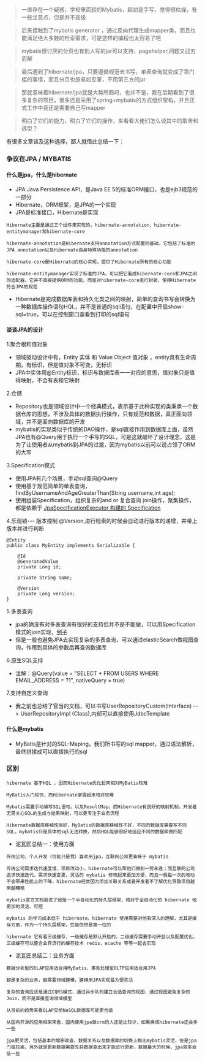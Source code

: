 > 一直存在一个疑惑，学校里面较的Mybatis，起初是手写，觉得很枯燥，有一些注意点，但是并不高级

> 后来接触到了mybatis generator ，通过反向代理生成mapper类，而且也能满足绝大多数的检索需求，可是这样的编程也太容易了吧

> mybatis很讨厌的分页也有别人写的jar可以支持，pagehelper,问题又迎刃而解

> 最后遇到了hibernate/jpa，只要遵循规范去书写，单表查询就变成了零门槛的事情，而且分页也是易如反掌，不用第三方的jar

> 那就意味着hibernate/jpa就是大势所趋吗，也并不是，我在后期看到了很多复杂的项目，很多还是采用了spring+mybatis的方式组织架构，并且正式工作中竟还是需要自己写mapper

> 明白了它们的能力，明白了它们的操作，来看看大佬们怎么谈其中的取舍和选型？

有很多文章谈及这种选择，鄙人就借此总结一下：

### 争议在JPA / MYBATIS
#### 什么是jpa，什么是hibernate
- JPA Java Persistence API，是Java EE 5的标准ORM接口，也是ejb3规范的一部分
- Hibernate，ORM框架，是JPA的一个实现
- JPA是标准接口，Hibernate是实现
```text
Hibernate主要是通过三个组件来实现的，hibernate-annotation、hibernate-entitymanager和hibernate-core

hibernate-annotation是Hibernate支持annotation方式配置的基础，它包括了标准的JPA annotation以及Hibernate自身特殊功能的annotation

hibernate-core是Hibernate的核心实现，提供了Hibernate所有的核心功能

hibernate-entitymanager实现了标准的JPA，可以把它看成hibernate-core和JPA之间的适配器，它并不直接提供ORM的功能，而是对hibernate-core进行封装，使得Hibernate符合JPA的规范
```
- Hibernate是完成数据库表和持久化类之间的映射，简单的查询书写会转换为一种数据库操作语句HQL，并不是普通的sql语句，在配置中开启show-sql=true，可以在控制窗口查看到打印的sql语句

#### 谈谈JPA的设计
1.聚合根和值对象
- 领域驱动设计中有，Entity 实体 和 Value Object 值对象 ，entity具有生命周期，有标识，但是值对象不可变，无标识
- JPA中实体用@Entity标识，标识与数据库表一一对应的意思，值对象只是值得映射，不会有表和它映射

2.仓储
- Repository也是领域设计中一个经典模式，表示基于此种实现的类秉承一个数据仓库的思想，不涉及具体的数据执行操作，只有规范和数据，真正面向领域，并不是面向数据库的开发
- mybatis的实现类似于传统的DAO操作，是sql直接作用到数据库上面，虽然JPA也有@Query用于执行一个手写的SQL，可是这就破坏了设计理念，这是为了让使用者从mybatis到JPA的过渡，因为mybatis以前可以说占领了ORM的大军

3.Specification模式
- 使用JPA有几个场景，手动sql查询@Query
- 使用基于规范简单的单表查询，findByUsernameAndAgeGreaterThan(String username,int age);
- 使用组装Specification，组织复杂的and or 复合查询 join操作，聚集操作，都是依赖于 [JpaSpecificationExecutor 构建的 Specification](https://blog.csdn.net/a184838158/article/details/82658757)

4.乐观锁--- 版本控制
@Version,进行检索的时候会自动进行版本的递增，并带上版本并进行判断
```text
@Entity
public class MyEntity implements Serializable {    
 
    @Id
    @GeneratedValue
    private Long id;
 
    private String name;
 
    @Version
    private Long version;
}
```
5.多表查询
- jpa的确没有对多表查询有很好的支持但并不是不能做，可以用Specification模式的join实现，[例子](http://www.spring4all.com/article/164)
- 但是一般也避免JPA去实现复杂的多表查询，可以通过elasticSearch做视图查询，作用到具体的参数后再查询数据库


6.原生SQL支持
- 注解：@Query(value = "SELECT * FROM USERS WHERE EMAIL_ADDRESS = ?1", nativeQuery = true)

7.支持自定义查询
- 我之前也总结了官当的文档，可以书写UserRepositoryCustom(Interface) --> UserRepositoryImpl (Class),内部可以直接使用JdbcTemplate




#### 什么是mybatis
- MyBatis是针对的SQL-Maping，我们所书写的sql mapper，通过语法解析，最终拼接成可以直接执行的sql

###  区别
```text
hibernate 基于HQL ，因而Hibernate优化起来相对MyBatis较难

MyBatis入门较快，而Hibernate掌握起来相对较难

Mybatis需要手动编写SQL语句，以及ResultMap。而Hibernate有良好的映射机制，开发者无需关心SQL的生成与结果映射，可以更专注于业务流程

Hibernate数据库移植性很好，MyBatis的数据库移植性不好，不同的数据库需要写不同SQL，mybatis只是具体的sql无法转换，然后HQL能够很好地适应不同的数据库做匹配

```
- 泥瓦匠总结一：使用方面

```text
传统公司、个人开发（可能只是我）喜欢用jpa，互联网公司更青睐于 mybatis

传统公司需求迭代速度慢，项目改动小，hibernate可以帮他们做到一劳永逸；而互联网公司追求快速迭代，需求快速变更，灵活的 mybatis 修改起来更加方便，而且一般每一次的改动不会带来性能上的下降，hibernate经常因为添加关联关系或者开发者不了解优化导致项目越来越糟糕

mybatis官方文档就说了他是一个半自动化的持久层框架，相对于全自动化的 hibernate 他更加的灵活、可控

mybatis 的学习成本低于 hibernate。hibernate 使用需要对他有深入的理解，尤其是缓存方面，作为一个持久层框架，性能依然是第一位的

hibernate 它有着三级缓存，一级缓存是默认开启的，二级缓存需要手动开启以及配置优化，三级缓存可以整合业界流行的缓存技术 redis，ecache 等等一起去实现

```
- 泥瓦匠总结二：业务方面
```text
数据分析型的OLAP应用适合用MyBatis，事务处理型OLTP应用适合用JPA

越是复杂的业务，越需要领域建模，建模用JPA实现最方便灵活

复杂的查询应该是通过CQRS模式，通过异步队列建立合适查询的视图，通过视图避免复杂的Join，而不是直接查询领域模型

从目前的趋势来看OLAP交给NoSQL数据库可能更合适

从国内开源的应用框架来看，国内使用jpa做orm的人还是比较少，如果换成hibernate还会多一些

jpa更灵活，包括基本的增删改查、数据关系以及数据库的切换上都比mybatis灵活，但是jpa门槛较高，另外就是更新数据需要先将数据查出来才能进行更新，数据量大的时候，jpa效率会低一些

``` 

